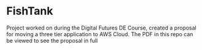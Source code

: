 # FishTank
Project worked on during the Digital Futures DE Course, created a proposal for moving a three tier application to AWS Cloud.
The PDF in this repo can be viewed to see the proposal in full
